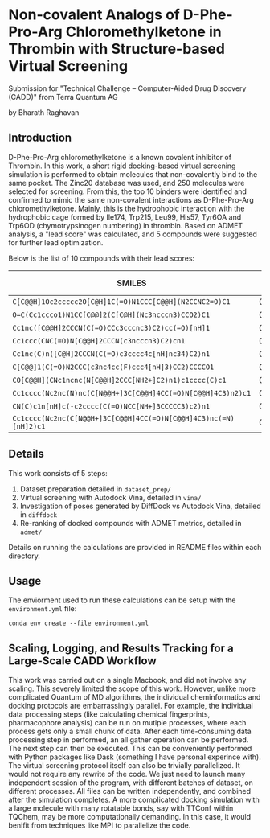# Non-covalent Analogs of D-Phe-Pro-Arg Chloromethylketone in Thrombin with Structure-based Virtual Screening 

Submission for "Technical Challenge – Computer-Aided Drug Discovery (CADD)" from Terra Quantum AG

by Bharath Raghavan

## Introduction

D-Phe-Pro-Arg chloromethylketone is a known covalent inhibitor of Thrombin. In this work, a short rigid docking-based virtual screening simulation is performed to obtain molecules that non-covalently bind to the same pocket. The Zinc20 database was used, and 250 molecules were selected for screening. From this, the top 10 binders were identified and confirmed to mimic the same non-covalent interactions as D-Phe-Pro-Arg chloromethylketone. Mainly, this is the hydrophobic interaction with the hydrophobic cage formed by Ile174, Trp215, Leu99, His57, Tyr6OA and Trp6OD (chymotrypsinogen numbering) in thrombin. Based on ADMET analysis, a "lead score" was calculated, and 5 compounds were suggested for further lead optimization.

Below is the list of 10 compounds with their lead scores:

| SMILES       | Lead Score |
|-------------------------------------------------------|----------|
| `C[C@@H]1Oc2ccccc2O[C@H]1C(=O)N1CCC[C@@H](N2CCNC2=O)C1`	| 0.918034 |
| `O=C(Cc1ccco1)N1CC[C@@]2(C[C@H](Nc3ncccn3)CCO2)C1`	| 0.897855 |
|	`Cc1nc([C@@H]2CCCN(C(=O)CCc3cccnc3)C2)cc(=O)[nH]1`	| 0.896795 |
|	`Cc1ccc(CNC(=O)N[C@@H]2CCCN(c3ncccn3)C2)cn1` | 0.877063 |
|	`Cc1nc(C)n([C@H]2CCCN(C(=O)c3cccc4c[nH]nc34)C2)n1` |	0.845674 |
|	`C[C@@]1(C(=O)N2CCC(c3nc4cc(F)ccc4[nH]3)CC2)CCCCO1`	| 0.844407 |
|	`CO[C@@H](CNc1ncnc(N[C@@H]2CCC[NH2+]C2)n1)c1cccc(C)c1`	| 0.790751 |
|	`Cc1cccc(Nc2nc(N)nc(C[N@@H+]3C[C@@H]4CC(=O)N[C@@H]4C3)n2)c1`	| 0.698908 |
|	`CN(C)c1n[nH]c(-c2cccc(C(=O)NCC[NH+]3CCCCC3)c2)n1` |	0.695348 |
|	`Cc1cccc(Nc2nc(C[N@@H+]3C[C@@H]4CC(=O)N[C@@H]4C3)nc(=N)[nH]2)c1`	| 0.596646 |

## Details

This work consists of 5 steps:

1. Dataset preparation detailed in `dataset_prep/`
2. Virtual screening with Autodock Vina, detailed in  `vina/`
3. Investigation of poses generated by DiffDock vs Autodock Vina, detailed in `diffdock`
4. Re-ranking of docked compounds with ADMET metrics, detailed in `admet/`

Details on running the calculations are provided in README files within each directory.

## Usage

The enviorment used to run these calculations can be setup with the `environment.yml` file:

```
conda env create --file environment.yml
```

## Scaling, Logging, and Results Tracking for a Large-Scale CADD Workflow

This work was carried out on a single Macbook, and did not involve any scaling. This severely limited the scope of this work. However, unlike more complicated Quantum of MD algorithms, the individual cheminformatics and docking protocols are embarrassingly parallel. For example, the individual data processing steps (like calculating chemical fingerprints, pharmacophore analysis) can be run on mutiple processes, where each process gets only a small chunk of data. After each time-consuming data processing step in performed, an all gather operation can be performed. The next step can then be executed. This can be conveniently performed with Python packages like Dask (something I have personal experince with). The virtual screening protocol itself can also be trivially parallelized. It would not require any rewrite of the code. We just need to launch many independent session of the program, with different batches of dataset, on different processes. All files can be written independently, and combined after the simulation completes. A more complicated docking simulation with a large molecule with many rotatable bonds, say with TTConf within TQChem, may be more computationally demanding. In this case, it would benifit from techniques like MPI to parallelize the code.
